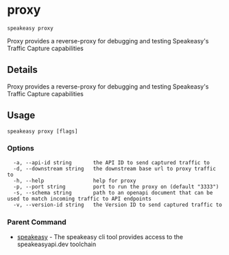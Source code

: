 # proxy  
`speakeasy proxy`  


Proxy provides a reverse-proxy for debugging and testing Speakeasy's Traffic Capture capabilities  

## Details

Proxy provides a reverse-proxy for debugging and testing Speakeasy's Traffic Capture capabilities

## Usage

```
speakeasy proxy [flags]
```

### Options

```
  -a, --api-id string       the API ID to send captured traffic to
  -d, --downstream string   the downstream base url to proxy traffic to
  -h, --help                help for proxy
  -p, --port string         port to run the proxy on (default "3333")
  -s, --schema string       path to an openapi document that can be used to match incoming traffic to API endpoints
  -v, --version-id string   the Version ID to send captured traffic to
```

### Parent Command

* [speakeasy](README.md)	 - The speakeasy cli tool provides access to the speakeasyapi.dev toolchain
